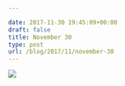 ```yaml
---

date: 2017-11-30 19:45:09+00:00
draft: false
title: November 30
type: post
url: /blog/2017/11/november-30
---
```




  
   ![](/images/2017-11-30-201711november-30/IMG_2929.jpg)

  


